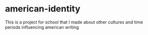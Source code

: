# american-identity
This is a project for school that I made about other cultures and time periods influencing american writing

